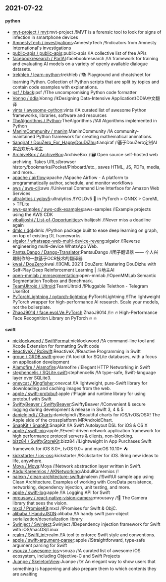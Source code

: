 ## 2021-07-22

#### python
* [mvt-project / mvt](https://github.com/mvt-project/mvt):mvt-project /!MVT is a forensic tool to look for signs of infection in smartphone devices
* [AmnestyTech / investigations](https://github.com/AmnestyTech/investigations):AmnestyTech /!Indicators from Amnesty International's investigations
* [public-apis / public-apis](https://github.com/public-apis/public-apis):public-apis /!A collective list of free APIs
* [facebookresearch / ParlAI](https://github.com/facebookresearch/ParlAI):facebookresearch /!A framework for training and evaluating AI models on a variety of openly available dialogue datasets.
* [trekhleb / learn-python](https://github.com/trekhleb/learn-python):trekhleb /!📚
Playground and cheatsheet for learning Python. Collection of Python scripts that are split by topics and contain code examples with explanations.
* [psf / black](https://github.com/psf/black):psf /!The uncompromising Python code formatter
* [Vonng / ddia](https://github.com/Vonng/ddia):Vonng /!《Designing Data-Intensive Application》DDIA中文翻译
* [vinta / awesome-python](https://github.com/vinta/awesome-python):vinta /!A curated list of awesome Python frameworks, libraries, software and resources
* [TheAlgorithms / Python](https://github.com/TheAlgorithms/Python):TheAlgorithms /!All Algorithms implemented in Python
* [ManimCommunity / manim](https://github.com/ManimCommunity/manim):ManimCommunity /!A community-maintained Python framework for creating mathematical animations.
* [tianqiraf / DouZero_For_HappyDouDiZhu](https://github.com/tianqiraf/DouZero_For_HappyDouDiZhu):tianqiraf /!基于DouZero定制AI实战欢乐斗地主
* [ArchiveBox / ArchiveBox](https://github.com/ArchiveBox/ArchiveBox):ArchiveBox /!🗃
Open source self-hosted web archiving. Takes URLs/browser history/bookmarks/Pocket/Pinboard/etc., saves HTML, JS, PDFs, media, and more...
* [apache / airflow](https://github.com/apache/airflow):apache /!Apache Airflow - A platform to programmatically author, schedule, and monitor workflows
* [aws / aws-cli](https://github.com/aws/aws-cli):aws /!Universal Command Line Interface for Amazon Web Services
* [ultralytics / yolov5](https://github.com/ultralytics/yolov5):ultralytics /!YOLOv5
🚀
in PyTorch > ONNX > CoreML > TFLite
* [aws-samples / aws-cdk-examples](https://github.com/aws-samples/aws-cdk-examples):aws-samples /!Example projects using the AWS CDK
* [vibalijoshi / List-of-Opportunities](https://github.com/vibalijoshi/List-of-Opportunities):vibalijoshi /!Never miss a deadline again
* [dmlc / dgl](https://github.com/dmlc/dgl):dmlc /!Python package built to ease deep learning on graph, on top of existing DL frameworks.
* [sigalor / whatsapp-web-multi-device-reveng](https://github.com/sigalor/whatsapp-web-multi-device-reveng):sigalor /!Reverse engineering multi-device WhatsApp Web.
* [PantsuDango / Dango-Translator](https://github.com/PantsuDango/Dango-Translator):PantsuDango /!团子翻译器 —— 个人兴趣制作的一款基于OCR技术的翻译器
* [kwai / DouZero](https://github.com/kwai/DouZero):kwai /![ICML 2021] DouZero: Mastering DouDizhu with Self-Play Deep Reinforcement Learning | 斗地主AI
* [open-mmlab / mmsegmentation](https://github.com/open-mmlab/mmsegmentation):open-mmlab /!OpenMMLab Semantic Segmentation Toolbox and Benchmark.
* [TeamUltroid / Ultroid](https://github.com/TeamUltroid/Ultroid):TeamUltroid /!Pluggable Telethon - Telegram UserBot
* [PyTorchLightning / pytorch-lightning](https://github.com/PyTorchLightning/pytorch-lightning):PyTorchLightning /!The lightweight PyTorch wrapper for high-performance AI research. Scale your models, not the boilerplate.
* [ZhaoJ9014 / face.evoLVe.PyTorch](https://github.com/ZhaoJ9014/face.evoLVe.PyTorch):ZhaoJ9014 /!🔥
🔥
High-Performance Face Recognition Library on PyTorch
🔥
🔥

#### swift
* [nicklockwood / SwiftFormat](https://github.com/nicklockwood/SwiftFormat):nicklockwood /!A command-line tool and Xcode Extension for formatting Swift code
* [ReactiveX / RxSwift](https://github.com/ReactiveX/RxSwift):ReactiveX /!Reactive Programming in Swift
* [groue / GRDB.swift](https://github.com/groue/GRDB.swift):groue /!A toolkit for SQLite databases, with a focus on application development
* [Alamofire / Alamofire](https://github.com/Alamofire/Alamofire):Alamofire /!Elegant HTTP Networking in Swift
* [stephencelis / SQLite.swift](https://github.com/stephencelis/SQLite.swift):stephencelis /!A type-safe, Swift-language layer over SQLite3.
* [onevcat / Kingfisher](https://github.com/onevcat/Kingfisher):onevcat /!A lightweight, pure-Swift library for downloading and caching images from the web.
* [apple / swift-protobuf](https://github.com/apple/swift-protobuf):apple /!Plugin and runtime library for using protobuf with Swift
* [SwiftyBeaver / SwiftyBeaver](https://github.com/SwiftyBeaver/SwiftyBeaver):SwiftyBeaver /!Convenient & secure logging during development & release in Swift 3, 4 & 5
* [danielgindi / Charts](https://github.com/danielgindi/Charts):danielgindi /!Beautiful charts for iOS/tvOS/OSX! The Apple side of the crossplatform MPAndroidChart.
* [SnapKit / SnapKit](https://github.com/SnapKit/SnapKit):SnapKit /!A Swift Autolayout DSL for iOS & OS X
* [apple / swift-nio](https://github.com/apple/swift-nio):apple /!Event-driven network application framework for high performance protocol servers & clients, non-blocking.
* [bizz84 / SwiftyStoreKit](https://github.com/bizz84/SwiftyStoreKit):bizz84 /!Lightweight In App Purchases Swift framework for iOS 8.0+, tvOS 9.0+ and macOS 10.10+
⛺
* [kickstarter / ios-oss](https://github.com/kickstarter/ios-oss):kickstarter /!Kickstarter for iOS. Bring new ideas to life, anywhere.
* [Moya / Moya](https://github.com/Moya/Moya):Moya /!Network abstraction layer written in Swift.
* [AbdulKareemios / AKNetworking](https://github.com/AbdulKareemios/AKNetworking):AbdulKareemios /!
* [nalexn / clean-architecture-swiftui](https://github.com/nalexn/clean-architecture-swiftui):nalexn /!SwiftUI sample app using Clean Architecture. Examples of working with CoreData persistence, networking, dependency injection, unit testing, and more.
* [apple / swift-log](https://github.com/apple/swift-log):apple /!A Logging API for Swift
* [mrousavy / react-native-vision-camera](https://github.com/mrousavy/react-native-vision-camera):mrousavy /!📸
The Camera library that sees the vision.
* [mxcl / PromiseKit](https://github.com/mxcl/PromiseKit):mxcl /!Promises for Swift & ObjC.
* [alibaba / HandyJSON](https://github.com/alibaba/HandyJSON):alibaba /!A handy swift json-object serialization/deserialization library
* [Swinject / Swinject](https://github.com/Swinject/Swinject):Swinject /!Dependency injection framework for Swift with iOS/macOS/Linux
* [realm / SwiftLint](https://github.com/realm/SwiftLint):realm /!A tool to enforce Swift style and conventions.
* [apple / swift-argument-parser](https://github.com/apple/swift-argument-parser):apple /!Straightforward, type-safe argument parsing for Swift
* [vsouza / awesome-ios](https://github.com/vsouza/awesome-ios):vsouza /!A curated list of awesome iOS ecosystem, including Objective-C and Swift Projects
* [Juanpe / SkeletonView](https://github.com/Juanpe/SkeletonView):Juanpe /!☠️
An elegant way to show users that something is happening and also prepare them to which contents they are awaiting
